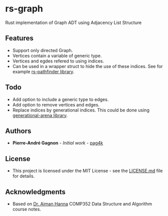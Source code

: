 # rs-graph
Rust implementation of Graph ADT using Adjacency List Structure

## Features
- Support only directed Graph.
- Vertices contain a variable of generic type.
- Vertices and egdes refered to using indices.
- Can be used in a wrapper struct to hide the use of these indices. See for example [rs-pathfinder library](https://github.com/pag4k/rs-pathfinder).

## Todo
- Add option to include a generic type to edges.
- Add option to remove vertices and edges.
- Replace indices by generational indices. This could be done using [generational-arena library](https://github.com/fitzgen/generational-arena).

## Authors

* **Pierre-André Gagnon** - *Initial work* - [pag4k](https://github.com/pag4k)

## License

- This project is licensed under the MIT License - see the [LICENSE.md](LICENSE.md) file for details.

## Acknowledgments

* Based on [Dr. Aiman Hanna](http://aimanhanna.com/concordia/) COMP352 Data Structure and Algorithm course notes.